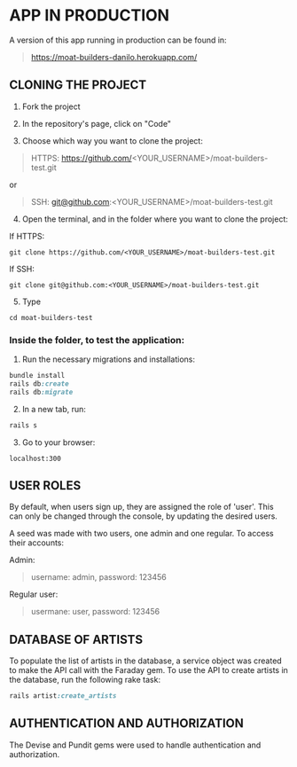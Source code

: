 # APP IN PRODUCTION

A version of this app running in production can be found in:

> https://moat-builders-danilo.herokuapp.com/

## CLONING THE PROJECT

1. Fork the project

2. In the repository's page, click on "Code"

3. Choose which way you want to clone the project:

> HTTPS: https://github.com/<YOUR_USERNAME>/moat-builders-test.git

or

> SSH: git@github.com:<YOUR_USERNAME>/moat-builders-test.git

4. Open the terminal, and in the folder where you want to clone the project:

If HTTPS:

```
git clone https://github.com/<YOUR_USERNAME>/moat-builders-test.git
```

If SSH:

```
git clone git@github.com:<YOUR_USERNAME>/moat-builders-test.git
```

5. Type

```
cd moat-builders-test
```

### Inside the folder, to test the application:

1. Run the necessary migrations and installations:

```ruby
bundle install
rails db:create
rails db:migrate
```

2. In a new tab, run:

```ruby
rails s
```

3. Go to your browser:

```
localhost:300
```

## USER ROLES

By default, when users sign up, they are assigned the role of 'user'. This can only be changed through the console, by updating the desired users.

A seed was made with two users, one admin and one regular. To access their accounts:

Admin:

> username: admin, password: 123456

Regular user:

> usermane: user, password: 123456

## DATABASE OF ARTISTS

To populate the list of artists in the database, a service object was created to make the API call with the Faraday gem. To use the API to create artists in the database, run the following rake task:

```ruby
rails artist:create_artists
```

## AUTHENTICATION AND AUTHORIZATION

The Devise and Pundit gems were used to handle authentication and authorization.
